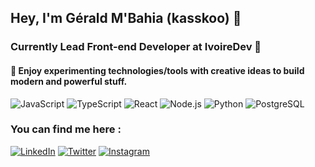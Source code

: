 ## Hey, I'm Gérald M'Bahia (kasskoo) 👋

### Currently Lead Front-end Developer at IvoireDev 🚀
#### 🎨 Enjoy experimenting technologies/tools with creative ideas to build modern and powerful stuff. 
 
![JavaScript](https://img.shields.io/badge/-JavaScript-F7DF1E?style=flat-square&logo=javascript&logoColor=black)
![TypeScript](https://img.shields.io/badge/-TypeScript-007ACC?style=flat-square&logo=typescript&logoColor=white)
![React](https://img.shields.io/badge/-React-61DAFB?style=flat-square&logo=react&logoColor=black)
![Node.js](https://img.shields.io/badge/-Node.js-339933?style=flat-square&logo=node.js&logoColor=white)
![Python](https://img.shields.io/badge/-Python-3776AB?style=flat-square&logo=python&logoColor=white)
![PostgreSQL](https://img.shields.io/badge/-PostgreSQL-336791?style=flat-square&logo=postgresql&logoColor=white)

### You can find me here :
[![LinkedIn](https://img.shields.io/badge/-LinkedIn-0077B5?style=for-the-badge&logo=linkedin&logoColor=white)](https://www.linkedin.com/in/geraldmbahia/)
[![Twitter](https://img.shields.io/badge/-Twitter-1DA1F2?style=for-the-badge&logo=twitter&logoColor=white)](https://twitter.com/MbahiaGerald)
[![Instagram](https://img.shields.io/badge/-Instagram-E4405F?style=for-the-badge&logo=instagram&logoColor=white)](https://www.instagram.com/kasskoo.dev/)
